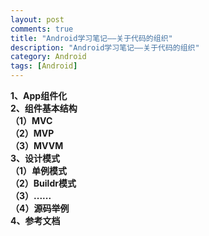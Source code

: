 ```yaml
---
layout: post
comments: true
title: "Android学习笔记——关于代码的组织"
description: "Android学习笔记——关于代码的组织"
category: Android
tags: [Android]
---
```


**1、App组件化**    
**2、组件基本结构**     
**（1）MVC**     
**（2）MVP**     
**（3）MVVM**     
**3、设计模式**     
**（1）单例模式**     
**（2）Buildr模式**     
**（3）......**     
**（4）源码举例**        
**4、参考文档**    

<!--more-->